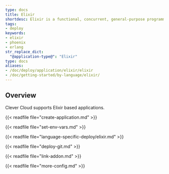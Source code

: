 ```yaml
---
type: docs
title: Elixir
shortdesc: Elixir is a functional, concurrent, general-purpose programming language that runs on the Erlang virtual machine…
tags:
- deploy
keywords:
- elixir
- phoenix
- erlang
str_replace_dict:
  "@application-type@": "Elixir"
type: docs
aliases:
- /doc/deploy/application/elixir/elixir
- /doc/getting-started/by-language/elixir/
---
```


## Overview

Clever Cloud supports Elixir based applications.

{{< readfile file="create-application.md" >}}

{{< readfile file="set-env-vars.md" >}}

{{< readfile file="language-specific-deploy/elixir.md" >}}

{{< readfile file="deploy-git.md" >}}

{{< readfile file="link-addon.md" >}}

{{< readfile file="more-config.md" >}}